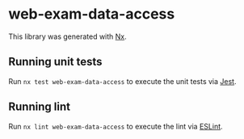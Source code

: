 # web-exam-data-access

This library was generated with [Nx](https://nx.dev).

## Running unit tests

Run `nx test web-exam-data-access` to execute the unit tests via [Jest](https://jestjs.io).

## Running lint

Run `nx lint web-exam-data-access` to execute the lint via [ESLint](https://eslint.org/).
